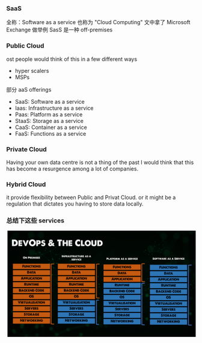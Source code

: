 ### SaaS

全称：Software as a service 也称为 "Cloud Computing"
文中拿了 Microsoft Exchange 做举例
SasS 是一种 off-premises

### Public Cloud

ost people would think of this in a few different ways
- hyper scalers
- MSPs

部分 aaS offerings
- SaaS: Software as a service
- Iaas: Infrastructure as a service
- Paas: Platform as a service
- StaaS: Storage as a service
- CaaS: Container as a service
- FaaS: Functions as a service

### Private Cloud

Having your own data centre is not a thing of the past I would think that this has become a resurgence among a lot of companies.

### Hybrid Cloud

it provide flexibility between Public and Privat Cloud.
or it might be a regulation that dictates you having to store data locally.

### 总结下这些 services

![](https://github.com/MichaelCade/90DaysOfDevOps/raw/main/Days/Images/Day28_Cloud9.png)






